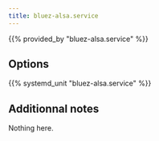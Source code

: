```yaml
---
title: bluez-alsa.service
---
```


{{% provided_by "bluez-alsa.service" %}}

## Options

{{% systemd_unit "bluez-alsa.service" %}}

## Additionnal notes

Nothing here.